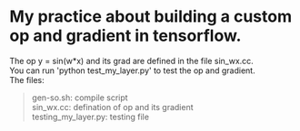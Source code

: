 My practice about building a custom op and gradient in tensorflow.
=
The op y = sin(w*x) and its grad are defined in the file sin_wx.cc.<br>
You can run 'python test_my_layer.py' to test the op and gradient.<br>
The files:<br>
>gen-so.sh: compile script<br>
>sin_wx.cc: defination of op and its gradient<br>
>testing_my_layer.py: testing file<br>
